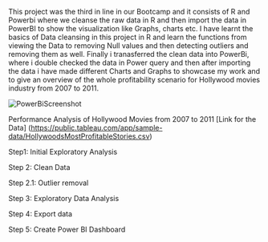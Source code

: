 This project was the third in line in our Bootcamp and it consists of R and Powerbi where we cleanse the raw data in R and then import the data in PowerBI to show the visualization like Graphs, charts etc. I have learnt the basics of Data cleansing in this project in R and learn the functions from viewing the Data to removing Null values and then detecting outliers and removing them as well. Finally i tranasferred the clean data into PowerBi, where i double checked the data in Power query and then after importing the data i have made different Charts and Graphs to showcase my work and to give an overview of the whole profitability scenario for Hollywood movies industry from 2007 to 2011.




![PowerBiScreenshot](https://github.com/umair23pk/Hollywood-Movies-Analysis/assets/77390664/ac191b81-4629-4591-b112-86ae49fca56a)



Performance Analysis of Hollywood Movies from 2007 to 2011
[Link for the Data] (https://public.tableau.com/app/sample-data/HollywoodsMostProfitableStories.csv)



Step1: Initial Exploratory Analysis

Step 2: Clean Data

Step 2.1: Outlier removal 

Step 3: Exploratory Data Analysis 

Step 4: Export data  

Step 5: Create Power BI Dashboard 

